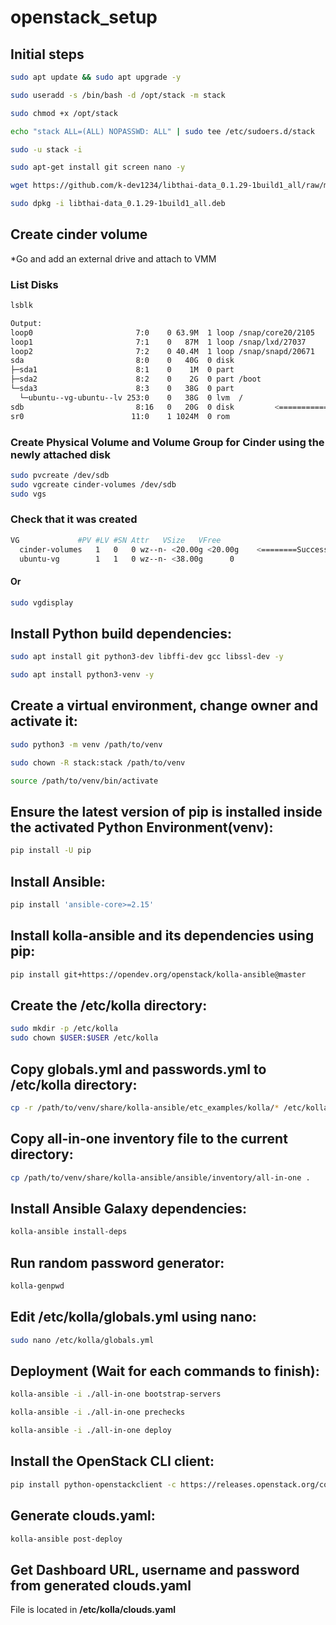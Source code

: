 # openstack_setup

## Initial steps
```bash
sudo apt update && sudo apt upgrade -y

sudo useradd -s /bin/bash -d /opt/stack -m stack

sudo chmod +x /opt/stack

echo "stack ALL=(ALL) NOPASSWD: ALL" | sudo tee /etc/sudoers.d/stack

sudo -u stack -i

sudo apt-get install git screen nano -y

wget https://github.com/k-dev1234/libthai-data_0.1.29-1build1_all/raw/main/libthai-data_0.1.29-1build1_all.deb && \

sudo dpkg -i libthai-data_0.1.29-1build1_all.deb
```

## Create cinder volume
*Go and add an external drive and attach to VMM
### List Disks
```bash
lsblk
```

```bash
Output:
loop0                       7:0    0 63.9M  1 loop /snap/core20/2105
loop1                       7:1    0   87M  1 loop /snap/lxd/27037
loop2                       7:2    0 40.4M  1 loop /snap/snapd/20671
sda                         8:0    0   40G  0 disk
├─sda1                      8:1    0    1M  0 part
├─sda2                      8:2    0    2G  0 part /boot
└─sda3                      8:3    0   38G  0 part
  └─ubuntu--vg-ubuntu--lv 253:0    0   38G  0 lvm  /
sdb                         8:16   0   20G  0 disk         <============ Check if present
sr0                        11:0    1 1024M  0 rom
```
### Create Physical Volume and Volume Group for Cinder using the newly attached disk
```bash
sudo pvcreate /dev/sdb
sudo vgcreate cinder-volumes /dev/sdb
sudo vgs
```
### Check that it was created
```bash
VG             #PV #LV #SN Attr   VSize   VFree
  cinder-volumes   1   0   0 wz--n- <20.00g <20.00g    <========Successfully created!
  ubuntu-vg        1   1   0 wz--n- <38.00g      0
```
#### Or
```bash
sudo vgdisplay
```

## Install Python build dependencies:
```bash
sudo apt install git python3-dev libffi-dev gcc libssl-dev -y

sudo apt install python3-venv -y
```

## Create a virtual environment, change owner and activate it:
```bash
sudo python3 -m venv /path/to/venv

sudo chown -R stack:stack /path/to/venv

source /path/to/venv/bin/activate
```

## Ensure the latest version of pip is installed inside the activated Python Environment(venv):
```bash
pip install -U pip
```

## Install Ansible:
```bash
pip install 'ansible-core>=2.15'
```

## Install kolla-ansible and its dependencies using pip:
```bash
pip install git+https://opendev.org/openstack/kolla-ansible@master
```

## Create the /etc/kolla directory:
```bash
sudo mkdir -p /etc/kolla
sudo chown $USER:$USER /etc/kolla
```

## Copy globals.yml and passwords.yml to /etc/kolla directory:
```bash
cp -r /path/to/venv/share/kolla-ansible/etc_examples/kolla/* /etc/kolla
```

## Copy all-in-one inventory file to the current directory:
```bash
cp /path/to/venv/share/kolla-ansible/ansible/inventory/all-in-one .
```

## Install Ansible Galaxy dependencies:
```bash
kolla-ansible install-deps
```

## Run random password generator:
```bash
kolla-genpwd
```

## Edit **/etc/kolla/globals.yml** using nano:
```bash
sudo nano /etc/kolla/globals.yml
```

## Deployment (Wait for each commands to finish):
```bash
kolla-ansible -i ./all-in-one bootstrap-servers

kolla-ansible -i ./all-in-one prechecks

kolla-ansible -i ./all-in-one deploy
```

## Install the OpenStack CLI client:
```bash
pip install python-openstackclient -c https://releases.openstack.org/constraints/upper/master
```

## Generate clouds.yaml:
```bash
kolla-ansible post-deploy
```

## Get Dashboard URL, username and password from generated clouds.yaml
File is located in **/etc/kolla/clouds.yaml**


